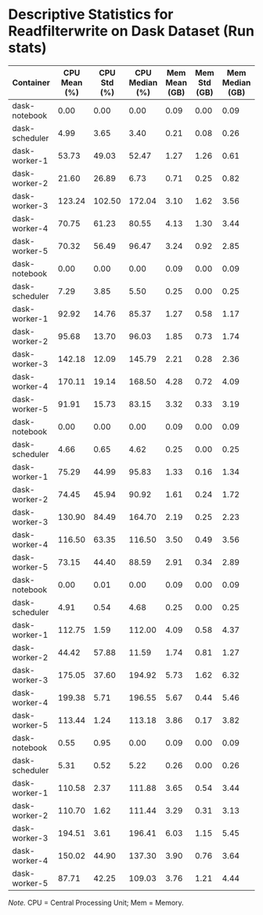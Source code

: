 # Descriptive Statistics for Readfilterwrite on Dask Dataset (Run stats)


| Container | CPU Mean (%) | CPU Std (%) | CPU Median (%) | Mem Mean (GB) | Mem Std (GB) | Mem Median (GB) |
| --------- | ------------ | ----------- | -------------- | ------------- | ------------ | --------------- |
| dask-notebook | 0.00 | 0.00 | 0.00 | 0.09 | 0.00 | 0.09 |
| dask-scheduler | 4.99 | 3.65 | 3.40 | 0.21 | 0.08 | 0.26 |
| dask-worker-1 | 53.73 | 49.03 | 52.47 | 1.27 | 1.26 | 0.61 |
| dask-worker-2 | 21.60 | 26.89 | 6.73 | 0.71 | 0.25 | 0.82 |
| dask-worker-3 | 123.24 | 102.50 | 172.04 | 3.10 | 1.62 | 3.56 |
| dask-worker-4 | 70.75 | 61.23 | 80.55 | 4.13 | 1.30 | 3.44 |
| dask-worker-5 | 70.32 | 56.49 | 96.47 | 3.24 | 0.92 | 2.85 |
| dask-notebook | 0.00 | 0.00 | 0.00 | 0.09 | 0.00 | 0.09 |
| dask-scheduler | 7.29 | 3.85 | 5.50 | 0.25 | 0.00 | 0.25 |
| dask-worker-1 | 92.92 | 14.76 | 85.37 | 1.27 | 0.58 | 1.17 |
| dask-worker-2 | 95.68 | 13.70 | 96.03 | 1.85 | 0.73 | 1.74 |
| dask-worker-3 | 142.18 | 12.09 | 145.79 | 2.21 | 0.28 | 2.36 |
| dask-worker-4 | 170.11 | 19.14 | 168.50 | 4.28 | 0.72 | 4.09 |
| dask-worker-5 | 91.91 | 15.73 | 83.15 | 3.32 | 0.33 | 3.19 |
| dask-notebook | 0.00 | 0.00 | 0.00 | 0.09 | 0.00 | 0.09 |
| dask-scheduler | 4.66 | 0.65 | 4.62 | 0.25 | 0.00 | 0.25 |
| dask-worker-1 | 75.29 | 44.99 | 95.83 | 1.33 | 0.16 | 1.34 |
| dask-worker-2 | 74.45 | 45.94 | 90.92 | 1.61 | 0.24 | 1.72 |
| dask-worker-3 | 130.90 | 84.49 | 164.70 | 2.19 | 0.25 | 2.23 |
| dask-worker-4 | 116.50 | 63.35 | 116.50 | 3.50 | 0.49 | 3.56 |
| dask-worker-5 | 73.15 | 44.40 | 88.59 | 2.91 | 0.34 | 2.89 |
| dask-notebook | 0.00 | 0.01 | 0.00 | 0.09 | 0.00 | 0.09 |
| dask-scheduler | 4.91 | 0.54 | 4.68 | 0.25 | 0.00 | 0.25 |
| dask-worker-1 | 112.75 | 1.59 | 112.00 | 4.09 | 0.58 | 4.37 |
| dask-worker-2 | 44.42 | 57.88 | 11.59 | 1.74 | 0.81 | 1.27 |
| dask-worker-3 | 175.05 | 37.60 | 194.92 | 5.73 | 1.62 | 6.32 |
| dask-worker-4 | 199.38 | 5.71 | 196.55 | 5.67 | 0.44 | 5.46 |
| dask-worker-5 | 113.44 | 1.24 | 113.18 | 3.86 | 0.17 | 3.82 |
| dask-notebook | 0.55 | 0.95 | 0.00 | 0.09 | 0.00 | 0.09 |
| dask-scheduler | 5.31 | 0.52 | 5.22 | 0.26 | 0.00 | 0.26 |
| dask-worker-1 | 110.58 | 2.37 | 111.88 | 3.65 | 0.54 | 3.44 |
| dask-worker-2 | 110.70 | 1.62 | 111.44 | 3.29 | 0.31 | 3.13 |
| dask-worker-3 | 194.51 | 3.61 | 196.41 | 6.03 | 1.15 | 5.45 |
| dask-worker-4 | 150.02 | 44.90 | 137.30 | 3.90 | 0.76 | 3.64 |
| dask-worker-5 | 87.71 | 42.25 | 109.03 | 3.76 | 1.21 | 4.44 |


*Note.* CPU = Central Processing Unit; Mem = Memory.